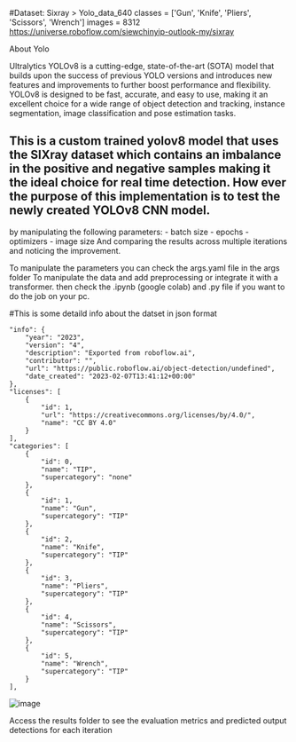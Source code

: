 #Dataset: Sixray > Yolo_data_640
classes = ['Gun', 'Knife', 'Pliers', 'Scissors', 'Wrench'] 
images = 8312
https://universe.roboflow.com/siewchinyip-outlook-my/sixray


About Yolo

Ultralytics YOLOv8 is a cutting-edge, state-of-the-art (SOTA) model that builds upon the success of previous YOLO versions and introduces new features and improvements to further boost performance and flexibility. YOLOv8 is designed to be fast, accurate, and easy to use, making it an excellent choice for a wide range of object detection and tracking, instance segmentation, image classification and pose estimation tasks.

This is a custom trained yolov8 model that uses the SIXray dataset which contains an imbalance 
in the positive and negative samples making it the ideal choice for real time detection.
How ever the purpose of this implementation is to test the newly created YOLOv8 CNN model.
--------------------------------------------------------------------------------------------------------------------
by manipulating the following parameters: 
	- batch size
	- epochs
	- optimizers 
	- image size 
And comparing the results across multiple iterations and noticing the improvement. 

To manipulate the parameters you can check the args.yaml file in the args folder 
To manipulate the data and add preprocessing or integrate it with a transformer.
	then check the .ipynb (google colab) and .py file if you want to do the job on your pc.  

#This is some detaild info about the datset in json format


    "info": {
        "year": "2023",
        "version": "4",
        "description": "Exported from roboflow.ai",
        "contributor": "",
        "url": "https://public.roboflow.ai/object-detection/undefined",
        "date_created": "2023-02-07T13:41:12+00:00"
    },
    "licenses": [
        {
            "id": 1,
            "url": "https://creativecommons.org/licenses/by/4.0/",
            "name": "CC BY 4.0"
        }
    ],
    "categories": [
        {
            "id": 0,
            "name": "TIP",
            "supercategory": "none"
        },
        {
            "id": 1,
            "name": "Gun",
            "supercategory": "TIP"
        },
        {
            "id": 2,
            "name": "Knife",
            "supercategory": "TIP"
        },
        {
            "id": 3,
            "name": "Pliers",
            "supercategory": "TIP"
        },
        {
            "id": 4,
            "name": "Scissors",
            "supercategory": "TIP"
        },
        {
            "id": 5,
            "name": "Wrench",
            "supercategory": "TIP"
        }
    ],







![image](https://github.com/abdelrahmanKhaled2014199/Yolov8_sixRayDetection/assets/154362798/ac75b218-6c1a-42ca-9169-7912d69390ee)


Access the results folder to see the evaluation metrics and predicted output detections for each iteration





